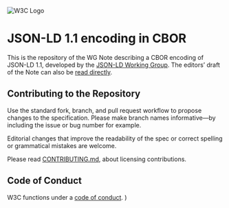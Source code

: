 
![W3C Logo](https://www.w3.org/Icons/w3c_home)

# JSON-LD 1.1 encoding in CBOR

This is the repository of the WG Note describing a CBOR encoding of JSON-LD 1.1, developed by the [JSON-LD Working Group](https://www.w3.org/2018/json-ld-wg/). The editors’ draft of the Note can also be [read directly](https://w3c.github.io/json-ld-bp/).

## Contributing to the Repository

Use the standard fork, branch, and pull request workflow to propose changes to the specification. Please make branch names informative—by including the issue or bug number for example.

Editorial changes that improve the readability of the spec or correct spelling or grammatical mistakes are welcome.

Please read [CONTRIBUTING.md](CONTRIBUTING.md), about licensing contributions.


## Code of Conduct

W3C functions under a [code of conduct](https://www.w3.org/Consortium/cepc/).
)
